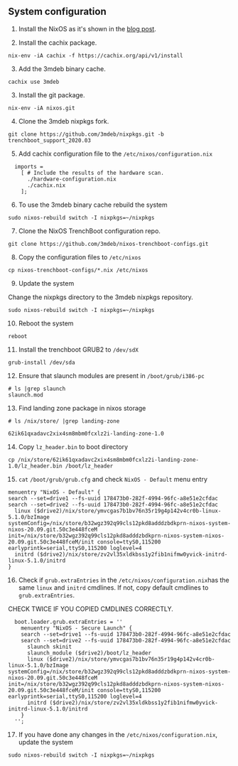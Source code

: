 ## System configuration

1. Install the NixOS as it's shown in the
[blog post](https://blog.3mdeb.com/2020/2020-03-31-trenchboot-nlnet-lz/).

2. Install the cachix package.

```
nix-env -iA cachix -f https://cachix.org/api/v1/install
```

3. Add the 3mdeb binary cache.

```
cachix use 3mdeb
```

3. Install the git package.

```
nix-env -iA nixos.git
```

4. Clone the 3mdeb nixpkgs fork.

```
git clone https://github.com/3mdeb/nixpkgs.git -b trenchboot_support_2020.03
```

5. Add cachix configuration file to the `/etc/nixos/configuration.nix`

```
  imports =
    [ # Include the results of the hardware scan.
      ./hardware-configuration.nix
      ./cachix.nix
    ];
```

6. To use the 3mdeb binary cache rebuild the system

```
sudo nixos-rebuild switch -I nixpkgs=~/nixpkgs
```

7. Clone the NixOS TrenchBoot configuration repo.

```
git clone https://github.com/3mdeb/nixos-trenchboot-configs.git
```

8. Copy the configuration files to `/etc/nixos`

```
cp nixos-trenchboot-configs/*.nix /etc/nixos
```

9. Update the system

Change the nixpkgs directory to the 3mdeb nixpkgs repository.

```
sudo nixos-rebuild switch -I nixpkgs=~/nixpkgs
```

10. Reboot the system

```
reboot
```

11. Install the trenchboot GRUB2 to `/dev/sdX`

```
grub-install /dev/sda
```

12. Ensure that slaunch modules are present in `/boot/grub/i386-pc`

```
# ls |grep slaunch
slaunch.mod
```

13. Find landing zone package in nixos storage

```
# ls /nix/store/ |grep landing-zone

62ik61qxadavc2xix4sm8mbm0fcxlz2i-landing-zone-1.0
```

14. Copy `lz_header.bin` to boot directory

```
cp /nix/store/62ik61qxadavc2xix4sm8mbm0fcxlz2i-landing-zone-1.0/lz_header.bin /boot/lz_header
```

15. `cat` `/boot/grub/grub.cfg` and check `NixOS - Default` menu entry

```
menuentry "NixOS - Default" {
search --set=drive1 --fs-uuid 178473b0-282f-4994-96fc-a8e51e2cfdac
search --set=drive2 --fs-uuid 178473b0-282f-4994-96fc-a8e51e2cfdac
  linux ($drive2)/nix/store/ymvcgas7b1bv76n35r19g4p142v4cr0b-linux-5.1.0/bzImage systemConfig=/nix/store/b32wgz392q99cls12pkd8adddzbdkprn-nixos-system-nixos-20.09.git.50c3e448fceM init=/nix/store/b32wgz392q99cls12pkd8adddzbdkprn-nixos-system-nixos-20.09.git.50c3e448fceM/init console=ttyS0,115200 earlyprintk=serial,ttyS0,115200 loglevel=4
  initrd ($drive2)/nix/store/zv2vl35xldkbss1y2fib1nifmw0yvick-initrd-linux-5.1.0/initrd
}
```

16. Check if `grub.extraEntries` in the `/etc/nixos/configuration.nix`has the
same `linux` and `initrd` cmdlines. If not, copy default cmdlines to
`grub.extraEntries`.

  CHECK TWICE IF YOU COPIED CMDLINES CORRECTLY.

```
  boot.loader.grub.extraEntries = ''
    menuentry "NixOS - Secure Launch" {
    search --set=drive1 --fs-uuid 178473b0-282f-4994-96fc-a8e51e2cfdac
    search --set=drive2 --fs-uuid 178473b0-282f-4994-96fc-a8e51e2cfdac
      slaunch skinit
      slaunch_module ($drive2)/boot/lz_header
      linux ($drive2)/nix/store/ymvcgas7b1bv76n35r19g4p142v4cr0b-linux-5.1.0/bzImage systemConfig=/nix/store/b32wgz392q99cls12pkd8adddzbdkprn-nixos-system-nixos-20.09.git.50c3e448fceM init=/nix/store/b32wgz392q99cls12pkd8adddzbdkprn-nixos-system-nixos-20.09.git.50c3e448fceM/init console=ttyS0,115200 earlyprintk=serial,ttyS0,115200 loglevel=4
      initrd ($drive2)/nix/store/zv2vl35xldkbss1y2fib1nifmw0yvick-initrd-linux-5.1.0/initrd
    }
  '';
```

17. If you have done any changes in the `/etc/nixos/configuration.nix`, update
the system

```
sudo nixos-rebuild switch -I nixpkgs=~/nixpkgs
```
